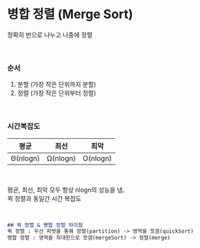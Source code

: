 # 병합 정렬 (Merge Sort)

정확히 반으로 나누고 나중에 정렬             

<br>

### 순서    

1. 분할 (가장 작은 단위까지 분할)
2. 정렬 (가장 작은 단위부터 정렬)

<br>

### 시간복잡도
        
|   평균   |   최선   |   최악   |
| :------: | :------: | :------: |
| Θ(nlogn) | Ω(nlogn) | O(nlogn) |

<br>

평균, 최선, 최악 모두 항상 nlogn의 성능을 냄.  
퀵 정렬과 동일간 시간 복잡도 

<br>

```md
## 퀵 정렬 & 병합 정렬 차이점
퀵 정렬 : 우선 피벗을 통해 정렬(partition) -> 영역을 쪼갬(quickSort)
병합 정렬 : 영역을 최대한으로 쪼갬(mergeSort) -> 정렬(merge)
```  


